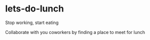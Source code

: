 # lets-do-lunch
Stop working, start eating

Collaborate with you coworkers by finding a place to meet for lunch
